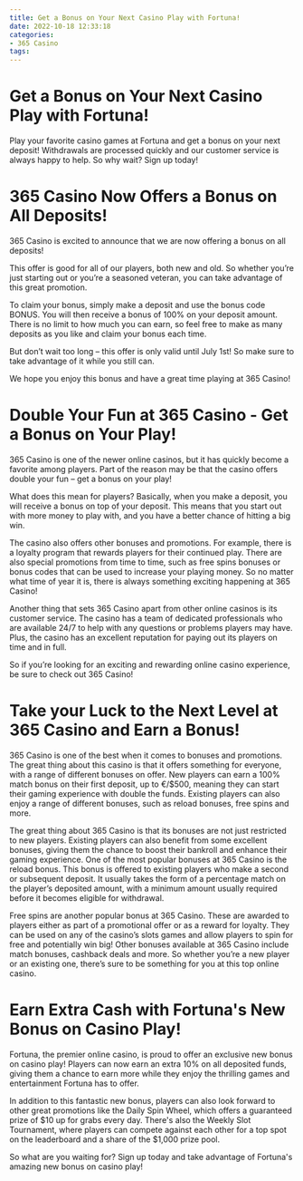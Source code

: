 ```yaml
---
title: Get a Bonus on Your Next Casino Play with Fortuna!
date: 2022-10-18 12:33:18
categories:
- 365 Casino
tags:
---
```



#  Get a Bonus on Your Next Casino Play with Fortuna!

Play your favorite casino games at Fortuna and get a bonus on your next deposit! Withdrawals are processed quickly and our customer service is always happy to help. So why wait? Sign up today!

#  365 Casino Now Offers a Bonus on All Deposits!

365 Casino is excited to announce that we are now offering a bonus on all deposits!

This offer is good for all of our players, both new and old. So whether you’re just starting out or you’re a seasoned veteran, you can take advantage of this great promotion.

To claim your bonus, simply make a deposit and use the bonus code BONUS. You will then receive a bonus of 100% on your deposit amount. There is no limit to how much you can earn, so feel free to make as many deposits as you like and claim your bonus each time.

But don’t wait too long – this offer is only valid until July 1st! So make sure to take advantage of it while you still can.

We hope you enjoy this bonus and have a great time playing at 365 Casino!

#  Double Your Fun at 365 Casino - Get a Bonus on Your Play!

365 Casino is one of the newer online casinos, but it has quickly become a favorite among players. Part of the reason may be that the casino offers double your fun – get a bonus on your play!

What does this mean for players? Basically, when you make a deposit, you will receive a bonus on top of your deposit. This means that you start out with more money to play with, and you have a better chance of hitting a big win.

The casino also offers other bonuses and promotions. For example, there is a loyalty program that rewards players for their continued play. There are also special promotions from time to time, such as free spins bonuses or bonus codes that can be used to increase your playing money. So no matter what time of year it is, there is always something exciting happening at 365 Casino!

Another thing that sets 365 Casino apart from other online casinos is its customer service. The casino has a team of dedicated professionals who are available 24/7 to help with any questions or problems players may have. Plus, the casino has an excellent reputation for paying out its players on time and in full.

So if you’re looking for an exciting and rewarding online casino experience, be sure to check out 365 Casino!

#  Take your Luck to the Next Level at 365 Casino and Earn a Bonus!

365 Casino is one of the best when it comes to bonuses and promotions. The great thing about this casino is that it offers something for everyone, with a range of different bonuses on offer. New players can earn a 100% match bonus on their first deposit, up to €/$500, meaning they can start their gaming experience with double the funds. Existing players can also enjoy a range of different bonuses, such as reload bonuses, free spins and more.

The great thing about 365 Casino is that its bonuses are not just restricted to new players. Existing players can also benefit from some excellent bonuses, giving them the chance to boost their bankroll and enhance their gaming experience. One of the most popular bonuses at 365 Casino is the reload bonus. This bonus is offered to existing players who make a second or subsequent deposit. It usually takes the form of a percentage match on the player’s deposited amount, with a minimum amount usually required before it becomes eligible for withdrawal.

Free spins are another popular bonus at 365 Casino. These are awarded to players either as part of a promotional offer or as a reward for loyalty. They can be used on any of the casino’s slots games and allow players to spin for free and potentially win big! Other bonuses available at 365 Casino include match bonuses, cashback deals and more. So whether you’re a new player or an existing one, there’s sure to be something for you at this top online casino.

#  Earn Extra Cash with Fortuna's New Bonus on Casino Play!

Fortuna, the premier online casino, is proud to offer an exclusive new bonus on casino play! Players can now earn an extra 10% on all deposited funds, giving them a chance to earn more while they enjoy the thrilling games and entertainment Fortuna has to offer.

In addition to this fantastic new bonus, players can also look forward to other great promotions like the Daily Spin Wheel, which offers a guaranteed prize of $10 up for grabs every day. There's also the Weekly Slot Tournament, where players can compete against each other for a top spot on the leaderboard and a share of the $1,000 prize pool.

So what are you waiting for? Sign up today and take advantage of Fortuna's amazing new bonus on casino play!